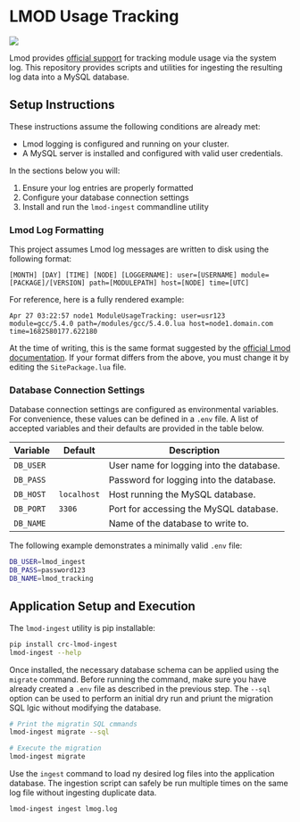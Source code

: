 # LMOD Usage Tracking

[![](https://app.codacy.com/project/badge/Grade/da5fd23a62874c989f9b80ba201af924)](https://app.codacy.com/gh/pitt-crc/lmod_tracking/dashboard?utm_source=gh&utm_medium=referral&utm_content=&utm_campaign=Badge_grade)

Lmod provides [official support](https://lmod.readthedocs.io/en/latest/300_tracking_load.html) for tracking
module usage via the system log.
This repository provides scripts and utilities for ingesting the resulting log data into a MySQL database.

## Setup Instructions

These instructions assume the following conditions are already met:

- Lmod logging is configured and running on your cluster.
- A MySQL server is installed and configured with valid user credentials.

In the sections below you will:

1. Ensure your log entries are properly formatted
2. Configure your database connection settings
3. Install and run the `lmod-ingest` commandline utility

### Lmod Log Formatting

This project assumes Lmod log messages are written to disk using the following format:

```
[MONTH] [DAY] [TIME] [NODE] [LOGGERNAME]: user=[USERNAME] module=[PACKAGE]/[VERSION] path=[MODULEPATH] host=[NODE] time=[UTC]
```

For reference, here is a fully rendered example:

```
Apr 27 03:22:57 node1 ModuleUsageTracking: user=usr123 module=gcc/5.4.0 path=/modules/gcc/5.4.0.lua host=node1.domain.com time=1682580177.622180
```

At the time of writing, this is the same format suggested by
the [official Lmod documentation](https://lmod.readthedocs.io/en/latest/300_tracking_load.html).
If your format differs from the above, you must change it by editing the `SitePackage.lua` file.

### Database Connection Settings

Database connection settings are configured as environmental variables.
For convenience, these values can be defined in a `.env` file.
A list of accepted variables and their defaults are provided in the table below.

| Variable  | Default     | Description                              |
| --------- | ----------- | ---------------------------------------- |
| `DB_USER` |             | User name for logging into the database. |
| `DB_PASS` |             | Password for logging into the database.  |
| `DB_HOST` | `localhost` | Host running the MySQL database.         |
| `DB_PORT` | `3306`      | Port for accessing the MySQL database.   |
| `DB_NAME` |             | Name of the database to write to.        |

The following example demonstrates a minimally valid `.env` file:

```bash
DB_USER=lmod_ingest
DB_PASS=password123
DB_NAME=lmod_tracking
```

## Application Setup and Execution

The `lmod-ingest` utility is pip installable:

```bash
pip install crc-lmod-ingest
lmod-ingest --help
```

Once installed, the necessary database schema can be applied using the `migrate` command.
Before running the command, make sure you have already created a `.env` file as described in the previous step.
The `--sql` option can be used to perform an initial dry run and priunt the migration SQL lgic without modifying the
database.

```bash
# Print the migratin SQL cmmands
lmod-ingest migrate --sql

# Execute the migration
lmod-ingest migrate
```

Use the `ingest` command to load ny desired log files into the application database.
The ingestion script can safely be run multiple times on the same log file without ingesting duplicate data.

```bash
lmod-ingest ingest lmog.log
```
